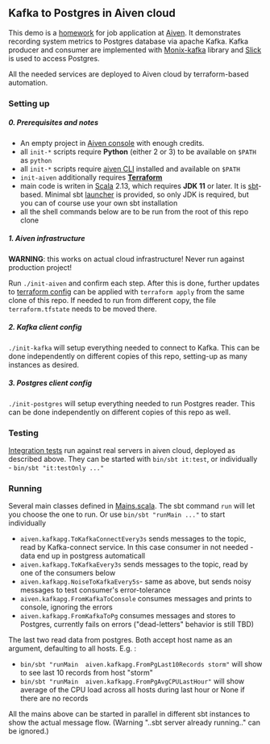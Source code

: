 Kafka to Postgres in Aiven cloud
-------------------
This demo is a [homework](Home_Assigment_Aiven_Backend_Java.md) for job application at [Aiven](https://aiven.io/). 
It demonstrates recording system metrics to Postgres database via apache Kafka. Kafka producer and consumer are 
implemented with [Monix-kafka](https://github.com/monix/monix-kafka) library and 
[Slick](https://scala-slick.org/) is used to access Postgres. 

All the needed services are deployed to Aiven cloud by terraform-based automation.  

### Setting up

##### 0. Prerequisites and notes
- An empty project in [Aiven console](https://console.aiven.io/) with enough credits.
- all `init-*` scripts require **Python** (either 2 or 3) to be available on `$PATH` as `python`
- all `init-*` scripts require [aiven CLI](https://github.com/aiven/aiven-client) installed and available on `$PATH` 
- `init-aiven` additionally requires **[Terraform](https://learn.hashicorp.com/tutorials/terraform/install-cli)**
- main code is writen in [Scala](https://www.scala-lang.org/) 2.13, which requires **JDK 11** or later.
  It is [sbt](https://www.scala-sbt.org)-based. Minimal sbt [launcher](bin/sbt) is provided, so only JDK is required, 
  but you can of course use your own sbt installation
- all the shell commands below are to be run from the root of this repo clone 
  
##### 1. Aiven infrastructure
**WARNING**: this works on actual cloud infrastructure! Never run against production project!

Run `./init-aiven` and confirm each step. 
After this is done, further updates to [terraform config](aiven.tf) can be applied with `terraform apply` 
from the same clone of this repo. If needed to run from different copy, the file `terraform.tfstate` 
needs to be moved there.

##### 2. Kafka client config
`./init-kafka` will setup everything needed to connect to Kafka. 
This can be done independently on different copies of this repo, setting-up as many instances as desired.   

##### 3. Postgres client config
`./init-postgres` will setup everything needed to run Postgres reader. 
This can be done independently on different copies of this repo as well.   

### Testing

[Integration tests](src/it/scala/aiven/kafkapg) run against real servers in aiven cloud, deployed as described above. 
They can be started with `bin/sbt it:test`, or individually - `bin/sbt "it:testOnly ..."`  


### Running

Several main classes defined in [Mains.scala](src/main/scala/aiven/kafkapg/Mains.scala). 
The sbt command `run` will let you choose the one to run. Or use `bin/sbt "runMain ..."` to start individually 
- `aiven.kafkapg.ToKafkaConnectEvery3s` sends messages to the topic, read by Kafka-connect service. 
  In this case consumer in not needed - data end up in postgress automaticall
- `aiven.kafkapg.ToKafkaEvery3s` sends messages to the topic, read by one of the consumers below
- `aiven.kafkapg.NoiseToKafkaEvery5s`- same as above, but sends noisy messages to test consumer's error-tolerance
- `aiven.kafkapg.FromKafkaToConsole` consumes messages and prints to console, ignoring the errors
- `aiven.kafkapg.FromKafkaToPg` consumes messages and stores to Postgres, currently fails on errors ("dead-letters" behavior is still TBD)

The last two read data from postgres. Both accept host name as an argument, defaulting to all hosts. E.g. :
-  `bin/sbt "runMain  aiven.kafkapg.FromPgLast10Records storm"` will show to see last 10 records from host "storm"
-  `bin/sbt "runMain  aiven.kafkapg.FromPgAvgCPULastHour"` will show average of the CPU load across all hosts during last hour
   or None if there are no records

All the mains above can be started in parallel in different sbt instances to show the actual message flow. 
(Warning "..sbt server already running.." can be ignored.)  